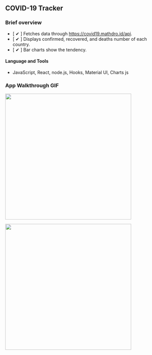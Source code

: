 ## COVID-19 Tracker

### Brief overview

- [ ✔ ] Fetches data through https://covid19.mathdro.id/api.
- [ ✔ ] Displays confirmed, recovered, and deaths number of each country.
- [ ✔ ] Bar charts show the tendency.

#### Language and Tools
- JavaScript, React, node.js, Hooks, Material UI, Charts js

### App Walkthrough GIF

<img src="http://g.recordit.co/7fIGUC2yjt.gif" width=400><br>

<img src="http://g.recordit.co/EPmMfbRbB2.gif" width=400><br>
